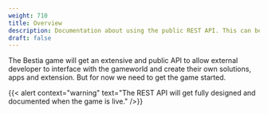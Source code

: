```yaml
---
weight: 710
title: Overview
description: Documentation about using the public REST API. This can be acessed to fetch live ingame data for analytics.
draft: false
---
```


The Bestia game will get an extensive and public API to allow external developer to interface with the gameworld and create their own solutions, apps and extension. But for now we need to get the game started.

{{< alert context="warning" text="The REST API will get fully designed and documented when the game is live." />}}
